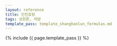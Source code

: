 ```yaml
---
layout: reference
title: 인진호탕
tags: 상한론, 처방
template_pass: template_shanghanlun_formulas.md
---
```



{% include {{ page.template_pass }} %}